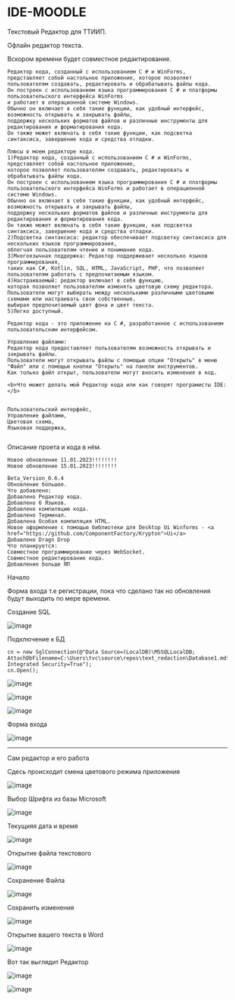 # IDE-MOODLE

Текстовый Редактор для ТТИИП.

Офлайн редактор текста.

Вскором времени будет совместное редактирование.

````
Редактор кода, созданный с использованием C # и WinForms,
представляет собой настольное приложение, которое позволяет пользователям создавать, редактировать и обрабатывать файлы кода.
Он построен с использованием языка программирования C # и платформы пользовательского интерфейса WinForms
и работает в операционной системе Windows. 
Обычно он включает в себя такие функции, как удобный интерфейс, возможность открывать и закрывать файлы, 
поддержку нескольких форматов файлов и различные инструменты для редактирования и форматирования кода.
Он также может включать в себя такие функции, как подсветка синтаксиса, завершение кода и средства отладки.
````

````
Плюсы в моем редакторе кода.
1)Редактор кода, созданный с использованием C # и WinForms, представляет собой настольное приложение, 
которое позволяет пользователям создавать, редактировать и обрабатывать файлы кода. 
Он построен с использованием языка программирования C # и платформы пользовательского интерфейса WinForms и работает в операционной системе Windows.
Обычно он включает в себя такие функции, как удобный интерфейс, возможность открывать и закрывать файлы,
поддержку нескольких форматов файлов и различные инструменты для редактирования и форматирования кода.
Он также может включать в себя такие функции, как подсветка синтаксиса, завершение кода и средства отладки.
2)Подсветка синтаксиса: редактор обеспечивает подсветку синтаксиса для нескольких языков программирования, 
облегчая пользователям чтение и понимание кода.
3)Многоязычная поддержка: Редактор поддерживает несколько языков программирования,
таких как C#, Kotlin, SQL, HTML, JavaScript, PHP, что позволяет пользователям работать с предпочитаемым языком.
4)Настраиваемый: редактор включает в себя функцию,
которая позволяет пользователям изменять цветовую схему редактора.
Пользователи могут выбирать между несколькими различными цветовыми схемами или настраивать свои собственные,
выбирая предпочитаемый цвет фона и цвет текста.
5)Легко доступный.

````

````
Редактор кода - это приложение на C #, разработанное с использованием пользовательским интерфейсом.

Управление файлами: 
Редактор кода предоставляет пользователям возможность открывать и закрывать файлы.
Пользователи могут открывать файлы с помощью опции "Открыть" в меню "Файл" или с помощью кнопки "Открыть" на панели инструментов.
Как только файл открыт, пользователи могут вносить изменения в код.

<b>Что может делать мой Редактор кода или как говорят програмисты IDE:</b>

​
Пользовательский интерфейс,
Управление файлами,
Цветовая схема,
Языковая поддержка,
​
````
Описание проета и кода в нём.
```
Новое обновление 11.01.2023!!!!!!!!
Новое обновление 15.01.2023!!!!!!!!

Beta_Version_0.6.4
Обновление большое.
Что добавлено:
Добавлено Редактор кода.
Добавлено 6 Языков.
Добавлено компиляцию кода.
Добавлено Терминал.
Добавлена Особая компиляция HTML.
Новое оформление с помощью библиотеки для Desktop Ui Winforms - <a href="https://github.com/ComponentFactory/Krypton">Ui</a>
Добавлено Dragn Drop
Что планируется:
Совместное программирование через WebSocket.
Совместное редактирование кода.
Добавление больше ЯП

```



Начало

Форма входа т.е регистрации, пока что сделано так но обновления будут выходить по мере времени.

Создание SQL

![image](https://user-images.githubusercontent.com/103760832/211211555-4c941ad1-ac05-463f-bf07-36f506f05303.png)

Подключение к БД

````
cn = new SqlConnection(@"Data Source=(LocalDB)\MSSQLLocalDB;
AttachDbFilename=C:\Users\tvc\source\repos\text_redaction\Database1.mdf;
Integrated Security=True");
cn.Open();
````
![image](https://user-images.githubusercontent.com/103760832/212556897-7dc00659-e301-4439-b817-158b19876eff.png)

![image](https://user-images.githubusercontent.com/103760832/212556912-92665d08-9d35-4aa9-bb4b-a7a8e5e73900.png)

![image](https://user-images.githubusercontent.com/103760832/212556927-e588ec2e-8e9c-438e-92cf-1404c5a43785.png)


Форма входа

![image](https://user-images.githubusercontent.com/103760832/211211669-fe1f5c11-b4d2-443c-8772-8d2541695653.png)

-------------------------------------------------------------------------------------------------------------------

Сам редактор и его работа

Сдесь происходит смена цветового режима приложения

![image](https://user-images.githubusercontent.com/103760832/211211774-281c370a-7d87-4e71-930d-802419ac5cd4.png)

Выбор Шрифта из базы Microsoft

![image](https://user-images.githubusercontent.com/103760832/211211796-add53be6-9db8-4052-9788-d9f579e75a74.png)

Текущияя дата и время

![image](https://user-images.githubusercontent.com/103760832/211211824-8935d9ec-3b30-4b1a-9d63-3fba1b728ce9.png)

Открытие файла текстового

![image](https://user-images.githubusercontent.com/103760832/211211859-d9a10910-fba0-438b-a596-814f6262cbdb.png)

Сохранение Файла

![image](https://user-images.githubusercontent.com/103760832/211211885-74ae930d-065f-4e7f-b718-ee021b15ec07.png)

Сохранить изменения

![image](https://user-images.githubusercontent.com/103760832/211211908-ec3fea8f-82c7-4ed5-abd2-607825acdbb7.png)


Открытие вашего текста в Word

![image](https://user-images.githubusercontent.com/103760832/211211934-bf285c1a-a50b-4a6d-897b-4231af6d4185.png)


Вот так выглядит Редактор

![image](https://user-images.githubusercontent.com/103760832/211211971-ace75032-dc98-4038-bb14-6a8cd37878a6.png)


![image](https://user-images.githubusercontent.com/103760832/211211983-4508ca02-2dd5-466d-ab11-f1b1b64c92cc.png)

